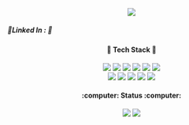 
<div align=center>
  <img src="https://capsule-render.vercel.app/api?type=Slice&color=6FC7E1&height=300&section=header&fontSize=50" />
  <div align = left>
    <h5>🌿Linked In : 🌿</h5>
    
    
  </div>
  <h4>🌱 Tech Stack 🌱</h4>
  <img src="https://img.shields.io/badge/Salesforce-00A1E0?style=flat-square&logo=Salesforce&logoColor=white"/>
  <!--<img src="https://img.shields.io/badge/Java-007396?style=flat-square&logo=Java&logoColor=white"/>
  <img src="https://img.shields.io/badge/JavaScript-F7DF1E?style=flat-square&logo=JavaScript&logoColor=white"/>-->
  
  <img src="https://img.shields.io/badge/Java-007396?style=flat-square&logo=Java&logoColor=white"/>
<img src="https://img.shields.io/badge/Spring-6DB33F?style=flat-square&logo=Spring&logoColor=white"/>
<img src="https://img.shields.io/badge/jQuery-0769AD?style=flat-square&logo=jQuery&logoColor=white"/>
<img src="https://img.shields.io/badge/JavaScript-F7DF1E?style=flat-square&logo=JavaScript&logoColor=white"/>
<img src="https://img.shields.io/badge/HTML5-E34F26?style=flat-square&logo=HTML5&logoColor=white"/>
<br>
  <img src="https://img.shields.io/badge/Oracle-F80000?style=flat-square&logo=Oracle&logoColor=white"/>

<img src="https://img.shields.io/badge/CSS3-1572B6?style=flat-square&logo=CSS3&logoColor=white"/>
<img src="https://img.shields.io/badge/Bootstrap-7952B3?style=flat-square&logo=Bootstrap&logoColor=white"/>
<img src="https://img.shields.io/badge/Apache Tomcat-F8DC75?style=flat-square&logo=Apache Tomcat&logoColor=black"/>
<img src="https://img.shields.io/badge/Visual Studio-5C2D91?style=flat-square&logo=Visual Studio&logoColor=white"/>
<h4>:computer: Status :computer:</h4>
<picture>
<source 
  srcset="https://github-readme-stats.vercel.app/api?username=hyochu&show_icons=true&theme=dark"
  media="(prefers-color-scheme: dark)"
/>
<source
  srcset="https://github-readme-stats.vercel.app/api?username=hyochu&show_icons=true"
  media="(prefers-color-scheme: light), (prefers-color-scheme: no-preference)"
/>
<img src="https://github-readme-stats.vercel.app/api?username=hyochu&show_icons=true" />
</picture>
<img src="https://capsule-render.vercel.app/api?type=Slice&color=6FC7E1&height=300&section=footer&fontSize=50" />
</div>
<!--
**hyochu/hyochu** is a ✨ _special_ ✨ repository because its `README.md` (this file) appears on your GitHub profile.

Here are some ideas to get you started:

- 🔭 I’m currently working on ...
- 🌱 I’m currently learning ...
- 👯 I’m looking to collaborate on ...
- 🤔 I’m looking for help with ...
- 💬 Ask me about ...
- 📫 How to reach me: ...
- 😄 Pronouns: ...
- ⚡ Fun fact: ...
-->
